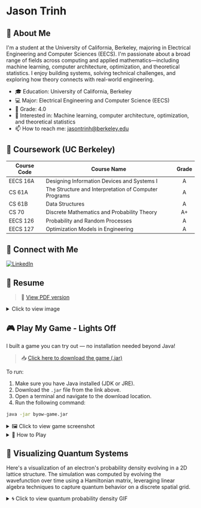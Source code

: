# Jason Trinh

## 🌟 About Me
I'm a student at the University of California, Berkeley, majoring in Electrical Engineering and Computer Sciences (EECS). I'm passionate about a broad range of fields across computing and applied mathematics—including machine learning, computer architecture, optimization, and theoretical statistics. I enjoy building systems, solving technical challenges, and exploring how theory connects with real-world engineering.

<!--- - 💼 Currently working on: [Your Project or Goal] -->
- 🎓 Education: University of California, Berkeley
- 💻 Major: Electrical Engineering and Computer Science (EECS)
- 🌱 Grade: 4.0
- 🧠 Interested in: Machine learning, computer architecture, optimization, and theoretical statistics
- 📫 How to reach me: jasontrinh@berkeley.edu

## 📘 Coursework (UC Berkeley)

| Course Code | Course Name                                          | Grade |
|-------------|-------------------------------------------------------|:-----:|
| EECS 16A    | Designing Information Devices and Systems I           |   A   |
| CS 61A      | The Structure and Interpretation of Computer Programs |   A   |
| CS 61B      | Data Structures                                       |   A   |
| CS 70       | Discrete Mathematics and Probability Theory           |  A+   |
| EECS 126    | Probability and Random Processes                      |   A   |
| EECS 127    | Optimization Models in Engineering                    |   A   |

## 🔗 Connect with Me
[![LinkedIn](https://img.shields.io/badge/LinkedIn-Connect-informational?style=flat&logo=linkedin&logoColor=white&color=0A66C2)](https://www.linkedin.com/in/jason-trinh-4590a8315)

## 📄 Resume
> 📎 [View PDF version](https://raw.githubusercontent.com/jaizunT/jaizunT.github.io/main/Resume%207-25-27_img.jpg)

<details>
  <summary>Click to view image</summary>

  <p align="center">
    <img src="https://raw.githubusercontent.com/jaizunT/jaizunT.github.io/main/Resume%207-25-27_img.jpg" alt="Resume" width="70%">
  </p>
</details>

## 🎮 Play My Game - Lights Off

I built a game you can try out — no installation needed beyond Java!

> 📥 [Click here to download the game (.jar)](https://raw.githubusercontent.com/jaizunT/jaizunT.github.io/main/byow-game.jar)

To run:

1. Make sure you have Java installed (JDK or JRE).
2. Download the `.jar` file from the link above.
3. Open a terminal and navigate to the download location.
4. Run the following command:

```bash
java -jar byow-game.jar
```
<details>
  <summary>🖼️ Click to view game screenshot</summary>

  <p align="center">
    <a href="https://raw.githubusercontent.com/jaizunT/jaizunT.github.io/main/game_preview.png" target="_blank">
      <img src="https://raw.githubusercontent.com/jaizunT/jaizunT.github.io/main/game_preview.png" alt="Lights Off Game Screenshot" width="80%">
    </a>
  </p>

</details>

<details>
  <summary>📘 How to Play</summary>
  <br />
  <strong>Objective</strong>
  <ul>
    <li>Explore the world</li>
    <li>Find keys scattered across the map and place them in "the zone"</li>
    <li>Enter the portal to win</li>
    <li>Collect orbs to use abilities</li>
    <li>Avoid "the entity"</li>
  </ul>

  <strong>Main Menu</strong>
  <ul>
    <li><code>n</code>: Start a new game (enter numeric seed, then press <code>s</code>)</li>
    <li><code>l</code>: Load game</li>
    <li><code>q</code>: Quit</li>
  </ul>

  <strong>In Game</strong>
  <ul>
    <li>Movement: <code>w</code>, <code>a</code>, <code>s</code>, <code>d</code></li>
    <li><code>j</code>: Pick up / place key (only one at a time)</li>
    <li><code>k</code>: Dash (requires 2 orbs)</li>
    <li><code>m</code>: Teleport through wall (requires 5 orbs, must be facing wall and within 1 tile)</li>
  </ul>

  <strong>Other Keys</strong>
  <ul>
    <li><code>z</code>: Toggle lights (cheat)</li>
    <li><code>x</code>: Show entity path</li>
    <li><code>v</code>: Save game</li>
    <li><code>l</code>: Load game</li>
    <li><code>r</code>: Restart</li>
    <li><code>:</code> then <code>q</code>: Quit</li>
  </ul>

  <strong>HUD (Top Right)</strong>
  <ul>
    <li>Direction you're facing</li>
    <li>Number of keys placed</li>
    <li>Number of orbs collected</li>
    <li>Tile your cursor is over</li>
  </ul>
</details>

## 🧪 Visualizing Quantum Systems

Here's a visualization of an electron's probability density evolving in a 2D lattice structure. The simulation was computed by evolving the wavefunction over time using a Hamiltonian matrix, leveraging linear algebra techniques to capture quantum behavior on a discrete spatial grid.

<details>
  <summary>🌀 Click to view quantum probability density GIF</summary>
  <br />
  <p align="center">
    <a href="https://raw.githubusercontent.com/jaizunT/jaizunT.github.io/main/electron.gif" target="_blank">
      <img src="https://raw.githubusercontent.com/jaizunT/jaizunT.github.io/main/electron.gif" alt="Electron Density in 2D Lattice" width="70%">
    </a>
  </p>
</details>
